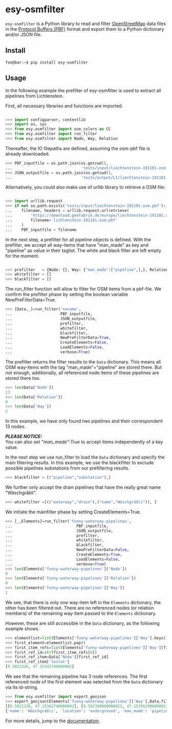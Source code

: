 # esy-osmfilter

`esy-osmfilter` is a Python library to read and filter [OpenStreetMap](https://www.openstreetmap.org) data files in the [Protocol
Buffers (PBF)](https://developers.google.com/protocol-buffers/) format and export them to a Python dictionary and/or JSON file.

## Install

```console
foo@bar:~$ pip install esy-osmfilter
```

## Usage

In the following example the prefilter of esy-osmfilter is used to extract all pipelines from Lichtenstein.

First, all necessary libraries and functions are imported. 

```python

>>> import configparser, contextlib
>>> import os, sys
>>> from esy.osmfilter import osm_colors as CC
>>> from esy.osmfilter import run_filter 
>>> from esy.osmfilter import Node, Way, Relation

```
Thereafter, the IO filepaths are defined, assuming the osm-pbf file is already downloaded.

```python
>>> PBF_inputfile = os.path.join(os.getcwd(),
...                              'tests/input/liechtenstein-191101.osm.pbf')
>>> JSON_outputfile = os.path.join(os.getcwd(),
...                              'tests/output/LI/liechtenstein-191101.json')

```

Alternatively, you could also make use of urllib library to retrieve a OSM file:

```python

>>> import urllib.request
>>> if not os.path.exists('tests/input/liechtenstein-191101.osm.pbf'):
...    filename, headers = urllib.request.urlretrieve(
...        'https://download.geofabrik.de/europe/liechtenstein-191101.osm.pbf',
...        filename='lichtenstein-191101.osm.pbf'
...    )
...    PBF_inputfile = filename

```



In the next step, a prefilter for all pipeline objects is defined.
With the prefilter, we accept all way-items that have "man_made" as key and "pipeline" as value in their taglist.
The white and black filter are left empty for the moment.

```python

>>> prefilter   = {Node: {}, Way: {"man_made":["pipeline",],}, Relation: {}}
>>> whitefilter = []
>>> blackfilter = []

```

The run_filter function will allow to filter for OSM items from a pbf-file. 
We confirm the prefilter phase by setting the boolean variable NewPreFilterData=True. 

```python
>>> [Data,_]=run_filter('noname',
...                     PBF_inputfile, 
...                     JSON_outputfile, 
...                     prefilter,
...                     whitefilter, 
...                     blackfilter, 
...                     NewPreFilterData=True, 
...                     CreateElements=False, 
...                     LoadElements=False,
...                     verbose=True)

```
The prefilter returns the filter results to the `Data` dictionary.
This means all OSM way-items with the tag "man_made"="pipeline" are stored there.
But not enough, additionally, all referenced node items of these pipelines are stored there too.

```python
>>> len(Data['Node'])
13
>>> len(Data['Relation'])
0
>>> len(Data['Way'])
2

```
In this example, we have only found two pipelines and their correspondent 13 nodes.


***PLEASE NOTICE:***  
You can also set *"man_made":True* to accept items independently of a key value.


In the next step we use run_filter to load the `Data` dictionary and specify the main filtering results.
In this example, we use the blackfilter to exclude possible pipelines substations from our prefiltering results.

```python
>>> blackfilter = [("pipeline","substation"),]

```
We further only accept the drain pipelines that have the really great name "Wäschgräbli".

```python
>>> whitefilter =[(("waterway","drain"),("name","Wäschgräbli")), ]

```

We initiate the mainfilter phase by setting CreateElements=True.


```python
>>> [_,Elements]=run_filter('funny-waterway-pipelines',
...                            PBF_inputfile, 
...                            JSON_outputfile, 
...                            prefilter,
...                            whitefilter, 
...                            blackfilter, 
...                            NewPreFilterData=False, 
...                            CreateElements=True, 
...                            LoadElements=False,
...                            verbose=True)
>>> len(Elements['funny-waterway-pipelines']['Node'])
0
>>> len(Elements['funny-waterway-pipelines']['Relation'])
0
>>> len(Elements['funny-waterway-pipelines']['Way'])
1

```
We see, that there is only one way-item left in the `Elements` dictionary, the other has been filtered out.
There are no referenced nodes (or relation members) of the remaining way-item passed to the `Elements` dictionary.

However, these are still accessible in the `Data` dictionary, as the following example shows.

```python
>>> elementlist=list(Elements['funny-waterway-pipelines']['Way'].keys())
>>> first_element=elementlist.pop()
>>> first_item_refs=list(Elements['funny-waterway-pipelines']['Way'][first_element]['refs'])
>>> first_ref_id=str(first_item_refs[0])
>>> first_ref_item=Data['Node'][first_ref_id]
>>> first_ref_item['lonlat']
[9.5022336, 47.15342740000002]

```

We see that the remaining pipeline has 3 node references.
The first referenced node of the first element was selected from the `Data` dictionary via its id-string.

```python
>>> from esy.osmfilter import export_geojson
>>> export_geojson(Elements['funny-waterway-pipelines']['Way'],Data,filename='test.geojson',jsontype='Line')
[[9.5022336, 47.15342740000002], [9.502300000000012, 47.15356290000002], [9.502246300000012, 47.15384200000002]]
{'name': 'Wäschgräbli', 'location': 'underground', 'man_made': 'pipeline', 'waterway': 'drain'}

```



For more details, jump to the
[documentation](https://dlr-ve-esy.gitlab.io/esy-osmfilter/).
